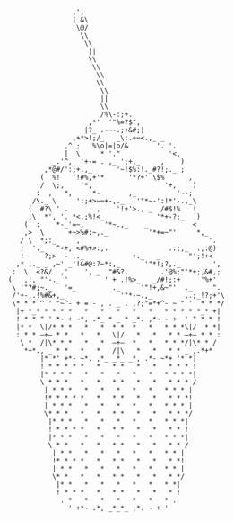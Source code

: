                      ,',                                       
                     | &\                                      
                      \@/                                      
                       \\                                      
                        \\                                     
                         ||                                    
                         \\                                    
                          \\                                   
                           \\                                  
                           \\                                  
                            \\                                 
                            ||                                 
                            \\                                 
                            /%\-:;+.                           
                         ,*'  '"%=?$",                         
                        |?_ .-~-.;+&#;|                        
                     ,+*>!;/_   _\:.+=<.,_ _                   
                   ,^ ;   %\o|=|o/&       '. '.                
                   |  \     * '."            '<,               
                _.'^,  '+-= . ,_ ';+,_     ,    )              
              ,*@#/':;+.,_      '~!$%:!._#?!;._ ;              
             (  %!   '!#%,+'*      '*?+' \$%      ,            
             /  \;,    '*,                  '+,    )           
            :  ,   *,     *-       ,_          '~-;            
           /\._ \     ':;+>~=+-,._   '"*~-':!*'-.,_\           
          (  #?\ ' .       ,    '!+'>., _  /#$!%   !           
          ;\  *', '. *<.;%!<_             '*+-?;_   )          
         (  :    *-_'=~,     '*~.,_    _           <           
         ,>  \      +~>%#:~,._          '*+=~"'     *,_        
        / \  *;:_     ,'                               '.      
        ;  '._   ^-+, <#%+>:,.               .:;,_  .,:@)      
        !     ?;>  - ,._            +._   _       "';!+<       
       ,* ,._ _ ,~' _'!&#@:?~*:,_      '"*!;?,._        ',     
      :  \  <?&/  ,'    ', _  "#&?.        .'@%;"'*+;,&#,;     
     (   ,!, "'-._ '         ' + .!%>_   _/#!;:+     '%+'      
      \ '"?#;~._   '=_         ._     '"!+,&~"'  ._     ".     
      /'+-,.!%#&+,_              '"*-~.,_        ,.;_!?;+'\    
      \* * * ^ ' "~^- + = - , . _ . ,?;"=*+^- ~ " '  * * */    
       |+ *_* * * * *   *   *   *   *   *   * * * * *_* +|     
       ! * * " ' *- + ~*, .*_ * _ * _*. ,*~ - +  ' " * * !     
       |* *  \|/* * *   *   *  * *  *   *   * * *\|/  * *|     
       : * * —+— * *   *   *   \|/   *   *   * * —+— * * :     
        \ *  /|\* * *   *   *  —+—  *   *   * * */|\* * /      
         *+*., _ * *   *   *   /|\   *   *   * * _ ,.*+*       
             |* *' +*- ~*. ,*_ _*_ _*, .*- ~*+ '* *|           
             ! * * * * *   *   * *   *   *   * * * !           
             |* * * *   *   *   *   *   *   * * * *|           
             \ * * *   *   *   * *   *   *   * * * /           
              | * * *   *   *   *   *   *   * * * |            
              !* * * * *   *   * *   *   *   * * *!            
              | * * *   *   *   *   *   *   * * * |            
              \* * *   *   *   * *   *   *   * * */            
               |* * *   *   *   *   *   *   * * *|             
               ! * * * *   *   * *   *   *   * * !             
               |* * *   *   *   *   *   *   * * *|             
               \ * *   *   *   * *   *   *   * * /             
                | * *   *   *   *   *   *   * * |              
                !* * * *   *   * *   *   *   * *!              
                | * *   *   *   *   *   *   * * |              
                \* *   *   *   * *   *   *   * */              
                 |* *   *   *   *   *   *   * *|               
                 ! * * *   *   * *   *   *   * !               
                  . *   *   *   *   *   *   * .                
                    ' +*~ .*, _*_*_ ,*. ~ + '                  

